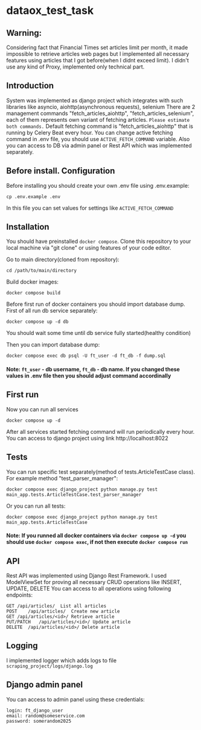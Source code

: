 # dataox_test_task
## Warning:
Considering fact that Financial Times set articles limit per month, it made impossible to retrieve articles web pages but I implemented all necessary features using articles that I got before(when I didnt exceed limit). I didn't use any kind of Proxy, implemented only technical part.

## Introduction
System was implemented as django project which integrates with such libraries like asyncio, aiohttp(asynchronous requests), selenium
There are 2 management commands "fetch_articles_aiohttp", "fetch_articles_selenium", each of them represents own variant of fetching articles. `Please estimate both commands.` 
Default fetching command is "fetch_articles_aiohttp" that is running by Celery Beat every hour. You can change active fetching command in .env file, you should use `ACTIVE_FETCH_COMMAND` variable. Also you can access to DB via admin panel or Rest API which was implemented separately.

## Before install. Configuration
Before installing you should create your own .env file using .env.example:
```
cp .env.example .env
```
In this file you can set values for settings like `ACTIVE_FETCH_COMMAND`

## Installation
You should have preinstalled `docker compose`.
Clone this repository to your local machine via "git clone" or using features of your code editor.

Go to main directory(cloned from repository):
```
cd /path/to/main/directory
```

Build docker images:
```
docker compose build
```

Before first run of docker containers you should import database dump.
First of all run db service separately:
```
docker compose up -d db
```
You should wait some time until db service fully started(healthy condition)

Then you can import database dump:
```
docker compose exec db psql -U ft_user -d ft_db -f dump.sql
```
#### Note: `ft_user` - db username, `ft_db` - db name. If you changed these values in .env file then you should adjust command accordinally

## First run
Now you can run all services
```
docker compose up -d
```
After all services started fetching command will run periodically every hour. You can access to django project using link http://localhost:8022

## Tests
You can run specific test separately(method of tests.ArticleTestCase class). For example method "test_parser_manager":
```
docker compose exec django_project python manage.py test main_app.tests.ArticleTestCase.test_parser_manager
```
Or you can run all tests:
```
docker compose exec django_project python manage.py test main_app.tests.ArticleTestCase
```
#### Note: If you runned all docker containers via `docker compose up -d` you should use `docker compose exec`, if not then execute `docker compose run`

## API
Rest API was implemented using Django Rest Framework. I used ModelViewSet for proving all necessary CRUD operations like INSERT, UPDATE, DELETE
You can access to all operations using following endpoints:
```
GET	/api/articles/	List all articles
POST	/api/articles/	Create new article
GET	/api/articles/<id>/	Retrieve article
PUT/PATCH	/api/articles/<id>/	Update article
DELETE	/api/articles/<id>/	Delete article
```

## Logging
I implemented logger which adds logs to file `scraping_project/logs/django.log`

## Django admin panel
You can access to admin panel using these credentials:
```
login: ft_django_user
email: random@someservice.com
password: somerandom2025
```
